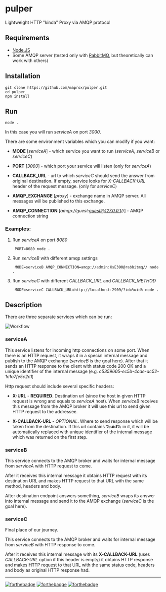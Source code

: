 # pulper

Lightweight HTTP "kinda" Proxy via AMQP protocol

## Requirements

* [Node.JS](https://nodejs.org)
* Some AMQP server (tested only with [RabbitMQ](https://www.rabbitmq.com),
  but theoretically can work with others)

## Installation

    git clone https://github.com/maprox/pulper.git
    cd pulper
    npm install

## Run

    node .

In this case you will run *serviceA* on port *3000*.

There are some environment variables which you can modify if you want:

* **MODE** [*serviceA*] - which service you want to run
    (*serviceA*, *serviceB* or *serviceC*)

* **PORT** [*3000*] - which port your service will listen
    (only for *serviceA*)

* **CALLBACK_URL** - url to which *serviceC* should send the answer from
    original destination. If empty, service looks for *X-CALLBACK-URL*
    header of the request message. (only for *serviceC*)

* **AMQP_EXCHANGE** [*proxy*] - exchange name in AMQP server.
    All messages will be published to this exchange.

* **AMQP_CONNECTION** [*amqp://guest:guest@127.0.0.1//*] - AMQP
    connection string

### Examples:

1. Run *serviceA* on port *8080*

        PORT=8080 node .

2. Run *serviceB* with different amqp settings

        MODE=serviceB AMQP_CONNECTION=amqp://admin:XsE390@rabbitmq// node .

3. Run *serviceC* with different *CALLBACK_URL* and *CALLBACK_METHOD*

        MODE=serviceC CALLBACK_URL=http://localhost:2909/?id=%uid% node .

## Description

There are three separate services which can be run:

![Workflow](https://github.com/maprox/pulper/raw/master/assets/routing.png)

### serviceA

This service listens for incoming http connections on some port.
When there is an HTTP request, it wraps it in a special internal message
and publish to the AMQP exchange (*serviceB* is the goal here).
After that it sends an HTTP response to the client with status code 200 OK
and a unique identifier of the internal message
(e.g. *c5359605-ec5b-4cae-ac52-1c1a7fe5c2c1*)

Http request should include several specific headers:

* **X-URL** - **REQUIRED**. Destination url (since the host in given HTTP
    request is wrong and equals to *serviceA* host). When *serviceB* receives
    this message from the AMQP broker it will use this url to send
    given HTTP request to the addressee.

* **X-CALLBACK-URL** - *OPTIONAL*. Where to send response which will be
    taken from the destination. If this url contains **%uid%** in it, it will
    be automatically replaced with unique identifier of the internal message
    which was returned on the first step.

### serviceB

This service connects to the AMQP broker and waits for internal message
from *serviceA* with HTTP request to come.

After it receives this internal message it obtains HTTP request with its
destination URL and makes HTTP request to that URL with the same method,
headers and body.

After destination endpoint answers something, *serviceB* wraps its answer
into internal message and send it to the AMQP exchange
(*serviceC* is the goal here).

### serviceC

Final place of our journey.

This service connects to the AMQP broker and waits for internal message
from *serviceB* with HTTP response to come.

After it receives this internal message with its **X-CALLBACK-URL**
(uses *CALLBACK-URL* option if this header is empty) it obtains HTTP response
and makes HTTP request to that URL with the same status code,
headers and body as original HTTP response had.


---

[![forthebadge](http://forthebadge.com/images/badges/designed-in-ms-paint.svg)](http://forthebadge.com)
[![forthebadge](http://forthebadge.com/images/badges/powered-by-electricity.svg)](http://forthebadge.com)
[![forthebadge](http://forthebadge.com/images/badges/fuck-it-ship-it.svg)](http://forthebadge.com)
